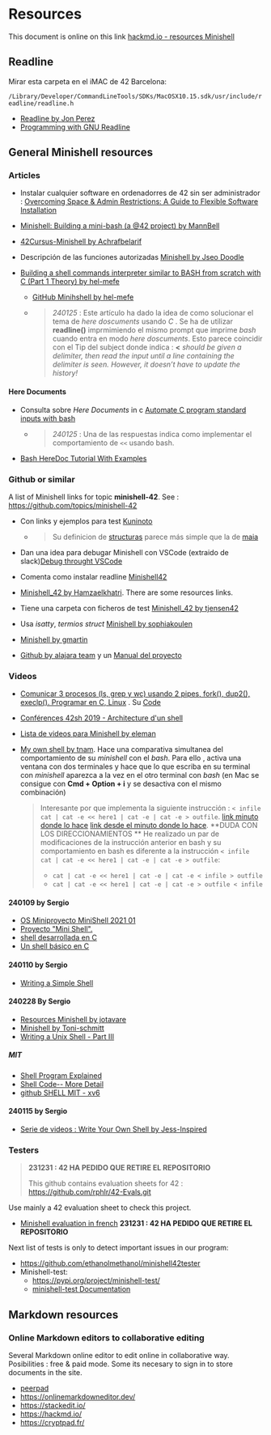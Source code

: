 #  Resources

This document is online on this link [hackmd.io - resources Minishell](https://hackmd.io/AjMnIfyBS6m03duCMxFALA?both)

## Readline

Mirar esta carpeta en el iMAC de 42 Barcelona:

`/Library/Developer/CommandLineTools/SDKs/MacOSX10.15.sdk/usr/include/readline/readline.h`

- [Readline by Jon Perez](https://03-jon-perez.gitbook.io/coding-library/c/readline)
- [Programming with GNU Readline](https://web.mit.edu/gnu/doc/html/rlman_2.html)

## General Minishell resources

### Articles

- Instalar cualquier software en ordenadorres de 42 sin ser administrador : [Overcoming Space & Admin Restrictions: A Guide to Flexible Software Installation](https://medium.com/@md.abir1203/overcoming-space-admin-restrictions-a-guide-to-flexible-software-installation-25c7194d2cb5)
- [Minishell: Building a mini-bash (a @42 project) by MannBell](https://m4nnb3ll.medium.com/minishell-building-a-mini-bash-a-42-project-b55a10598218)
- [42Cursus-Minishell by Achrafbelarif](https://achrafbelarif.medium.com/42cursus-minishell-29cd25f972e6)

- Descripción de las funciones autorizadas [Minishell by Jseo Doodle](https://bigpel66.oopy.io/library/42/inner-circle/10)

- [Building a shell commands interpreter similar to BASH from scratch with C (Part 1 Theory) by hel-mefe](https://medium.com/@hichamelmefeddel/building-a-shell-commands-interpreter-similar-to-bash-from-scratch-with-c-part-1-theory-64fdc141617d)
	- [GitHub Minihshell by hel-mefe](https://github.com/hel-mefe/Minishell-42)
	- > *240125* : Este artículo ha dado la idea de como solucionar el tema de *here doscuments* usando *C* . Se ha de utilizar **readline()** imprmimiendo el mismo prompt que imprime *bash* cuando entra en modo  *here doscuments*. Esto parece coincidir con el Tip del subject donde indica : **<** *should be given a delimiter, then read the input until a line containing the delimiter is seen. However, it doesn’t have to update the history!*

#### Here Documents

- Consulta sobre *Here Documents* in c [Automate C program standard inputs with bash](https://www.codeproject.com/Questions/5300405/Automate-C-program-standard-inputs-with-bash) 
	- > *240125* : Una de las respuestas indica como implementar el comportamiento de `<<` usando bash.

- [Bash HereDoc Tutorial With Examples](https://phoenixnap.com/kb/bash-heredoc)

### Github or similar

A list of Minishell links for topic **minishell-42**. See : https://github.com/topics/minishell-42

- Con links y ejemplos para test  [Kuninoto](https://github.com/Kuninoto/42_minishell)
	- > Su definicion de [structuras](https://github.com/Kuninoto/42_minishell/blob/master/lvl_3_minishell/includes/minishell.h) parece más simple que la de [maia](https://github.com/maiadegraaf/minishell/blob/main/includes/parser.h)

- Dan una idea para debugar Minishell con VSCode (extraido de slack)[Debug throught VSCode](https://github.com/waltergcc/42-Small-Tutorials/tree/main/Debug-throught-VSCode)
- Comenta como instalar readline [Minishell42](https://github.com/tjensen42/42-minishell#install-readline-on-42-macs)
- [Minishell_42 by Hamzaelkhatri](https://github.com/Hamzaelkhatri/minishell). There are some resources links.
- Tiene una carpeta con ficheros de test [Minishell_42 by tjensen42](https://github.com/tjensen42/42-minishell)
- Usa *isatty*, *termios struct*  [Minishell by sophiakoulen](https://github.com/sophiakoulen/minishell)
- [Minishell by gmartin](https://github.com/gemartin99/Minishell)
- [Github by alajara team](https://github.com/LAG-jara/minishell) y un [Manual del proyecto](https://github.com/Liam-McHara/minishell-manual/blob/main/manual.md)

### Videos

- [Comunicar 3 procesos (ls, grep y wc) usando 2 pipes, fork(), dup2(), execlp(). Programar en C, Linux](https://www.youtube.com/watch?v=8LdQ09Ep9RY) . Su [Code](https://github.com/WhileTrueThenDream/ExamplesCLinuxUserSpace/blob/master/3Processes2Pipes.c)

- [Conférences 42sh 2019 - Architecture d'un shell](https://www.youtube.com/watch?v=oIFRiwFRSRY)
- [Lista de videos para Minishell by eleman](https://www.youtube.com/playlist?list=PLGU1kcPKHMKj5yA0RPb5AK4QAhexmQwrW)

- [My own shell by tnam](https://www.youtube.com/watch?app=desktop&v=DaiAOOJ5oR4). Hace una comparativa simultanea del comportamiento de su *minishell* con el *bash*. Para ello , activa una ventana con dos terminales y hace que lo que escriba en su terminal con *minishell* aparezca a la vez en el otro terminal con *bash* (en Mac se consigue con **Cmd + Option + i**  y se desactiva con el mismo combinación)
	> Interesante por que implementa la siguiente instrucción : `< infile cat | cat -e << here1 | cat -e | cat -e > outfile`. [link minuto donde lo hace](https://www.youtube.com/watch?app=desktop&v=DaiAOOJ5oR4) [link desde el  minuto donde lo hace](https://www.youtube.com/watch?app=desktop&v=DaiAOOJ5oR4). **DUDA CON LOS DIRECCIONAMIENTOS **
	> He realizado un par de modificaciones de la instrucción anterior en bash y su comportamiento en bash es diferente a la instrucción `< infile cat | cat -e << here1 | cat -e | cat -e > outfile`:
	> - `cat | cat -e << here1 | cat -e | cat -e < infile > outfile`
	> - `cat | cat -e << here1 | cat -e | cat -e > outfile < infile`

#### 240109 by Sergio

- [OS Miniproyecto MiniShell 2021 01](https://www.youtube.com/watch?v=2pTLmw9E30o)
- [Proyecto "Mini Shell".](https://www.youtube.com/watch?v=6Nd7pbMwHU4)
- [shell desarrollada en C](https://www.youtube.com/watch?v=xxCyAUix8WA&t=106s)
- [Un shell básico en C](https://www.youtube.com/watch?v=THcaaF6Gj0w&t=159s)

#### 240110 by Sergio
- [Writing a Simple Shell](https://www.youtube.com/watch?v=z4LEuxMGGs8)

#### 240228 By Sergio

- [Resources Minishell by jotavare](https://github.com/jotavare/42-resources#03-minishell)
- [Minishell by Toni-schmitt](https://github.com/toni-schmitt/minishell)
- [Writing a Unix Shell - Part III](https://indradhanush.github.io/blog/writing-a-unix-shell-part-3/)

##### MIT

- [Shell Program Explained](https://www.youtube.com/watch?v=ubt-UjcQUYg)
- [Shell Code-- More Detail](https://www.youtube.com/watch?v=ZjzMdsTWF0U&t=660s)
- [github SHELL MIT - xv6](https://github.com/mit-pdos/xv6-public)

#### 240115 by Sergio

- [Serie de videos : Write Your Own Shell by Jess-Inspired](https://www.youtube.com/watch?v=cIBmeEpsMj0&list=PLxIRFba3rzLzxxZMMbrm_-mkI7mV9G0pj)

### Testers

> **231231 : 42 HA PEDIDO QUE RETIRE EL REPOSITORIO** 
>
> This github contains evaluation sheets for 42 : https://github.com/rphlr/42-Evals.git

Use mainly a 42 evaluation sheet to check this project.
- [Minishell evaluation in french](https://github.com/rphlr/42-Evals/tree/main/Cursus/Minishell) **231231 : 42 HA PEDIDO QUE RETIRE EL REPOSITORIO** 

Next list of tests is only to detect important issues in our program:

- https://github.com/ethanolmethanol/minishell42tester
- Minishell-test:
	- https://pypi.org/project/minishell-test/
    - [minishell-test Documentation](https://minishell-test.readthedocs.io/en/latest/)

## Markdown resources

### Online Markdown editors to collaborative editing

Several Markdown online editor to edit online in collaborative way. 
Posibilities : free & paid mode. Some its necesary to sign in to store documents in the site.


- [peerpad](https://peerpad.net)
- https://onlinemarkdowneditor.dev/
- https://stackedit.io/
- https://hackmd.io/
- https://cryptpad.fr/
